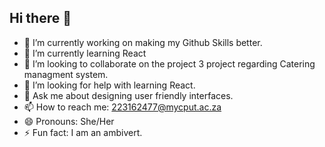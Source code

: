 ## Hi there 👋



- 🔭 I’m currently working on making my Github Skills better.
- 🌱 I’m currently learning React
- 👯 I’m looking to collaborate on the project 3 project regarding Catering managment system.
- 🤔 I’m looking for help with learning React.
- 💬 Ask me about designing user friendly interfaces.
- 📫 How to reach me: 223162477@mycput.ac.za
- 😄 Pronouns: She/Her
- ⚡ Fun fact: I am an ambivert.


